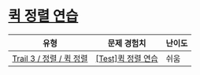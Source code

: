 # [퀵 정렬 연습](https://en.codetree.ai/trails/complete/curated-cards/test-quick-sort-practice)

|유형|문제 경험치|난이도|
|---|---|---|
|[Trail 3 / 정렬 / 퀵 정렬](https://www.codetree.ai/trail-info/novice-high/)|[[Test]퀵 정렬 연습](https://www.codetree.ai/trails/complete/curated-cards/test-quick-sort-practice/)|쉬움|

